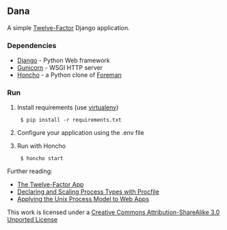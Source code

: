 ## Dana

A simple [Twelve-Factor](http://www.12factor.net/) Django application.

### Dependencies

- [Django](https://www.djangoproject.com/) - Python Web framework
- [Gunicorn](http://gunicorn.org/) - WSGI HTTP server
- [Honcho](https://github.com/nickstenning/honcho) - a Python clone of [Foreman](http://ddollar.github.com/foreman/)

### Run

1. Install requirements (use [virtualenv](https://pypi.python.org/pypi/virtualenv))

        $ pip install -r requirements.txt

2. Configure your application using the .env file

3. Run with Honcho

        $ honcho start

Further reading:

- [The Twelve-Factor App](http://www.12factor.net/)
- [Declaring and Scaling Process Types with Procfile](https://devcenter.heroku.com/articles/procfile)
- [Applying the Unix Process Model to Web Apps](http://adam.heroku.com/past/2011/5/9/applying_the_unix_process_model_to_web_apps/)

This work is licensed under a [Creative Commons Attribution-ShareAlike 3.0 Unported License](http://creativecommons.org/licenses/by-sa/3.0)
